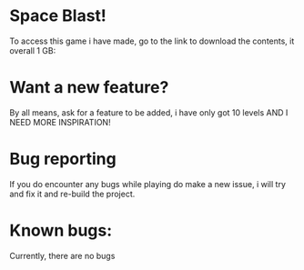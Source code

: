 # Space Blast!
 
To access this game i have made, go to the link to download the contents, it overall 1 GB:
<link here>


# Want a new feature?
By all means, ask for a feature to be added, i have only got 10 levels AND I NEED MORE INSPIRATION!

# Bug reporting
If you do encounter any bugs while playing do make a new issue, i will try and fix it and re-build the project.

# Known bugs:
Currently, there are no bugs
